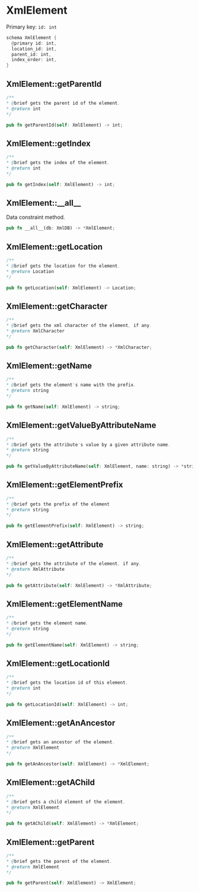 # XmlElement

Primary key: `id: int`

```rust
schema XmlElement {
  @primary id: int,
  location_id: int,
  parent_id: int,
  index_order: int,
}
```
## XmlElement::getParentId

```java
/**
* @brief gets the parent id of the element.
* @return int
*/
```
```rust
pub fn getParentId(self: XmlElement) -> int;
```
## XmlElement::getIndex

```java
/**
* @brief gets the index of the element.
* @return int 
*/
```
```rust
pub fn getIndex(self: XmlElement) -> int;
```
## XmlElement::\_\_all\_\_

Data constraint method.

```rust
pub fn __all__(db: XmlDB) -> *XmlElement;
```
## XmlElement::getLocation

```java
/**
* @brief gets the location for the element.
* @return Location
*/
```
```rust
pub fn getLocation(self: XmlElement) -> Location;
```
## XmlElement::getCharacter

```java
/**
* @brief gets the xml character of the element, if any.
* @return XmlCharacter 
*/
```
```rust
pub fn getCharacter(self: XmlElement) -> *XmlCharacter;
```
## XmlElement::getName

```java
/**
* @brief gets the element's name with the prefix.
* @return string 
*/
```
```rust
pub fn getName(self: XmlElement) -> string;
```
## XmlElement::getValueByAttributeName

```java
/**
* @brief gets the attribute's value by a given attribute name.
* @return string
*/
```
```rust
pub fn getValueByAttributeName(self: XmlElement, name: string) -> *string;
```
## XmlElement::getElementPrefix

```java
/**
* @brief gets the prefix of the element
* @return string 
*/
```
```rust
pub fn getElementPrefix(self: XmlElement) -> string;
```
## XmlElement::getAttribute

```java
/**
* @brief gets the attribute of the element, if any.
* @return XmlAttribute 
*/
```
```rust
pub fn getAttribute(self: XmlElement) -> *XmlAttribute;
```
## XmlElement::getElementName

```java
/**
* @brief gets the element name.
* @return string 
*/
```
```rust
pub fn getElementName(self: XmlElement) -> string;
```
## XmlElement::getLocationId

```java
/**
* @brief gets the location id of this element.
* @return int
*/
```
```rust
pub fn getLocationId(self: XmlElement) -> int;
```
## XmlElement::getAnAncestor

```java
/**
* @brief gets an ancestor of the element.
* @return XmlElement 
*/
```
```rust
pub fn getAnAncestor(self: XmlElement) -> *XmlElement;
```
## XmlElement::getAChild

```java
/**
* @brief gets a child element of the element.
* @return XmlElement 
*/
```
```rust
pub fn getAChild(self: XmlElement) -> *XmlElement;
```
## XmlElement::getParent

```java
/**
* @brief gets the parent of the element.
* @return XmlElement 
*/
```
```rust
pub fn getParent(self: XmlElement) -> XmlElement;
```
